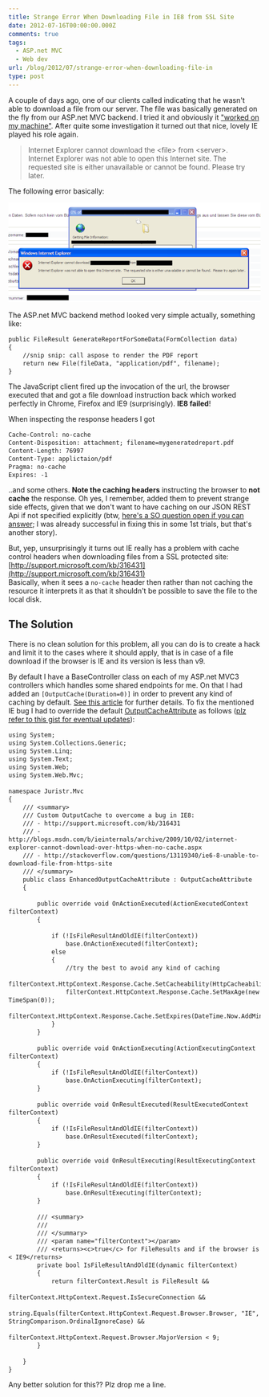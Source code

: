 ```yaml
---
title: Strange Error When Downloading File in IE8 from SSL Site
date: 2012-07-16T00:00:00.000Z
comments: true
tags:
  - ASP.net MVC
  - Web dev
url: /blog/2012/07/strange-error-when-downloading-file-in
type: post
---
```


A couple of days ago, one of our clients called indicating that he wasn't able to download a file from our server. The file was basically generated on the fly from our ASP.net MVC backend. I tried it and obviously it <a href="http://www.codinghorror.com/blog/2007/03/the-works-on-my-machine-certification-program.html" target="_blank">"worked on my machine"</a>. After quite some investigation it turned out that nice, lovely IE played his role again.

> Internet Explorer cannot download the &lt;file&gt; from &lt;server&gt;.  
> Internet Explorer was not able to open this Internet site. The requested site is either unavailable or cannot be found. Please try later.

The following error basically:<br />

![](/blog/assets/imgs/downloaderrorcaching.png)
 
 The ASP.net MVC backend method looked very simple actually, something like:

    public FileResult GenerateReportForSomeData(FormCollection data)
    {
        //snip snip: call aspose to render the PDF report
        return new File(fileData, "application/pdf", filename);
    }

The JavaScript client fired up the invocation of the url, the browser executed that and got a file download instruction back which worked perfectly in Chrome, Firefox and IE9 (surprisingly). **IE8 failed**!

When inspecting the response headers I got

    Cache-Control: no-cache
    Content-Disposition: attachment; filename=mygeneratedreport.pdf
    Content-Length: 76997
    Content-Type: applictaion/pdf
    Pragma: no-cache
    Expires: -1

..and some others. **Note the caching headers** instructing the browser to **not cache** the response. Oh yes, I remember, added them to prevent strange side effects, given that we don't want to have caching on our JSON REST Api if not specified explicitly (btw, [here's a SO question open if you can answer](http://stackoverflow.com/questions/10892924/overriding-caching-defined-in-global-actionfilter); I was already successful in fixing this in some 1st trials, but that's another story).

But, yep, unsurprisingly it turns out IE really has a problem with cache control headers when downloading files from a SSL protected site: [http://support.microsoft.com/kb/316431](http://support.microsoft.com/kb/316431)  
Basically, when it sees a `no-cache` header then rather than not caching the resource it interprets it as that it shouldn't be possible to save the file to the local disk.

## The Solution
There is no clean solution for this problem, all you can do is to create a hack and limit it to the cases where it should apply, that is in case of a file download if the browser is IE and its version is less than v9.

By default I have a BaseController class on each of my ASP.net MVC3 controllers which handles some shared endpoints for me. On that I had added an `[OutputCache(Duration=0)]` in order to prevent any kind of caching by default. [See this article](/blog/2012/10/output-caching-in-aspnet-mvc/) for further details. To fix the mentioned IE bug I had to override the default [OutputCacheAttribute](http://aspnetwebstack.codeplex.com/SourceControl/changeset/view/e6ea9683f1db#src/System.Web.Mvc/OutputCacheAttribute.cs) as follows ([plz refer to this gist for eventual updates](https://gist.github.com/4633225)):

    using System;
    using System.Collections.Generic;
    using System.Linq;
    using System.Text;
    using System.Web;
    using System.Web.Mvc;

    namespace Juristr.Mvc
    {
        /// <summary>
        /// Custom OutputCache to overcome a bug in IE8:
        /// - http://support.microsoft.com/kb/316431
        /// - http://blogs.msdn.com/b/ieinternals/archive/2009/10/02/internet-explorer-cannot-download-over-https-when-no-cache.aspx
        /// - http://stackoverflow.com/questions/13119340/ie6-8-unable-to-download-file-from-https-site
        /// </summary>
        public class EnhancedOutputCacheAttribute : OutputCacheAttribute
        {

            public override void OnActionExecuted(ActionExecutedContext filterContext)
            {

                if (!IsFileResultAndOldIE(filterContext))
                    base.OnActionExecuted(filterContext);
                else
                {
                    //try the best to avoid any kind of caching
                    filterContext.HttpContext.Response.Cache.SetCacheability(HttpCacheability.Private);
                    filterContext.HttpContext.Response.Cache.SetMaxAge(new TimeSpan(0));
                    filterContext.HttpContext.Response.Cache.SetExpires(DateTime.Now.AddMinutes(-5D));
                }
            }

            public override void OnActionExecuting(ActionExecutingContext filterContext)
            {
                if (!IsFileResultAndOldIE(filterContext))
                    base.OnActionExecuting(filterContext);
            }

            public override void OnResultExecuted(ResultExecutedContext filterContext)
            {
                if (!IsFileResultAndOldIE(filterContext))
                    base.OnResultExecuted(filterContext);
            }

            public override void OnResultExecuting(ResultExecutingContext filterContext)
            {
                if (!IsFileResultAndOldIE(filterContext))
                    base.OnResultExecuting(filterContext);
            }

            /// <summary>
            /// 
            /// </summary>
            /// <param name="filterContext"></param>
            /// <returns><c>true</c> for FileResults and if the browser is < IE9</returns>
            private bool IsFileResultAndOldIE(dynamic filterContext)
            {
                return filterContext.Result is FileResult &&
                       filterContext.HttpContext.Request.IsSecureConnection &&
                       string.Equals(filterContext.HttpContext.Request.Browser.Browser, "IE", StringComparison.OrdinalIgnoreCase) &&
                       filterContext.HttpContext.Request.Browser.MajorVersion < 9;
            }

        }
    }

Any better solution for this?? Plz drop me a line.
